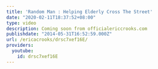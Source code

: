 ```yaml
---
title: 'Random Man : Helping Elderly Cross The Street'
date: "2020-02-11T18:37:52+08:00"
type: video
description: Coming soon from officialericcrooks.com
publishdate: "2014-05-31T16:52:59.000Z"
url: /ericacrooks/drsc7xef16E/
providers:
  youtube:
    id: drsc7xef16E
---
```

